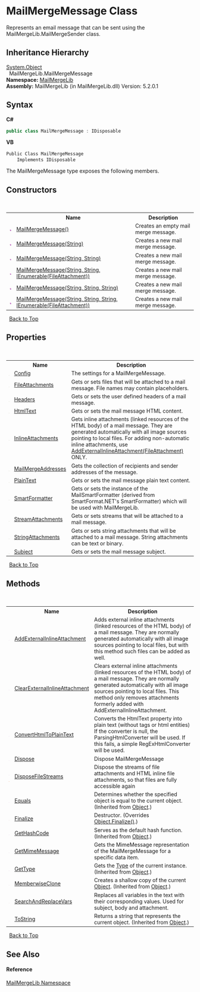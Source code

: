 # MailMergeMessage Class
 

Represents an email message that can be sent using the MailMergeLib.MailMergeSender class.


## Inheritance Hierarchy
<a href="http://msdn2.microsoft.com/en-us/library/e5kfa45b" target="_blank">System.Object</a><br />&nbsp;&nbsp;MailMergeLib.MailMergeMessage<br />
**Namespace:**&nbsp;<a href="31c6ebbe-d683-7561-7308-5a5ee1f76bf5">MailMergeLib</a><br />**Assembly:**&nbsp;MailMergeLib (in MailMergeLib.dll) Version: 5.2.0.1

## Syntax

**C#**<br />
``` C#
public class MailMergeMessage : IDisposable
```

**VB**<br />
``` VB
Public Class MailMergeMessage
	Implements IDisposable
```

The MailMergeMessage type exposes the following members.


## Constructors
&nbsp;<table><tr><th></th><th>Name</th><th>Description</th></tr><tr><td>![Public method](media/pubmethod.gif "Public method")</td><td><a href="22a6ceb4-0316-2a42-671d-ff0398d38d19">MailMergeMessage()</a></td><td>
Creates an empty mail merge message.</td></tr><tr><td>![Public method](media/pubmethod.gif "Public method")</td><td><a href="5dbb07a5-4626-e1ff-aa59-80e0c15e32cf">MailMergeMessage(String)</a></td><td>
Creates a new mail merge message.</td></tr><tr><td>![Public method](media/pubmethod.gif "Public method")</td><td><a href="da8c0369-cc80-40f9-cb3c-8964b27df8d2">MailMergeMessage(String, String)</a></td><td>
Creates a new mail merge message.</td></tr><tr><td>![Public method](media/pubmethod.gif "Public method")</td><td><a href="10cd3be7-70a6-783e-54ee-58afae0426b8">MailMergeMessage(String, String, IEnumerable(FileAttachment))</a></td><td>
Creates a new mail merge message.</td></tr><tr><td>![Public method](media/pubmethod.gif "Public method")</td><td><a href="bd3e2e4b-17fb-0011-a7bc-c22121c6b131">MailMergeMessage(String, String, String)</a></td><td>
Creates a new mail merge message.</td></tr><tr><td>![Public method](media/pubmethod.gif "Public method")</td><td><a href="adcc1160-34e8-d2fb-e2dd-889e4b465d26">MailMergeMessage(String, String, String, IEnumerable(FileAttachment))</a></td><td>
Creates a new mail merge message.</td></tr></table>&nbsp;
<a href="#mailmergemessage-class">Back to Top</a>

## Properties
&nbsp;<table><tr><th></th><th>Name</th><th>Description</th></tr><tr><td>![Public property](media/pubproperty.gif "Public property")</td><td><a href="dcd70352-4435-8bd2-5947-126c7b677173">Config</a></td><td>
The settings for a MailMergeMessage.</td></tr><tr><td>![Public property](media/pubproperty.gif "Public property")</td><td><a href="cc3cad14-ed8d-6295-11c9-50e3d0a3ee1f">FileAttachments</a></td><td>
Gets or sets files that will be attached to a mail message. File names may contain placeholders.</td></tr><tr><td>![Public property](media/pubproperty.gif "Public property")</td><td><a href="86da46e5-9c95-3441-a75e-686ef52517b0">Headers</a></td><td>
Gets or sets the user defined headers of a mail message.</td></tr><tr><td>![Public property](media/pubproperty.gif "Public property")</td><td><a href="e2f388ac-5a1c-3fb8-da34-31a70ff8f5df">HtmlText</a></td><td>
Gets or sets the mail message HTML content.</td></tr><tr><td>![Public property](media/pubproperty.gif "Public property")</td><td><a href="cba9b722-d8b0-878b-8e0f-0a075f1e02ca">InlineAttachments</a></td><td>
Gets inline attachments (linked resources of the HTML body) of a mail message. They are generated automatically with all image sources pointing to local files. For adding non-automatic inline attachments, use <a href="8741f88c-ba87-b844-3258-2777ab2bd5c7">AddExternalInlineAttachment(FileAttachment)</a> ONLY.</td></tr><tr><td>![Public property](media/pubproperty.gif "Public property")</td><td><a href="eef03025-2746-11a5-4efd-bdec61132fce">MailMergeAddresses</a></td><td>
Gets the collection of recipients and sender addresses of the message.</td></tr><tr><td>![Public property](media/pubproperty.gif "Public property")</td><td><a href="f35e7dcd-cf30-9fd8-691b-45690fa82a4d">PlainText</a></td><td>
Gets or sets the mail message plain text content.</td></tr><tr><td>![Public property](media/pubproperty.gif "Public property")</td><td><a href="da44e790-b7f4-5a8f-59b9-d8a472e0e012">SmartFormatter</a></td><td>
Gets or sets the instance of the MailSmartFormatter (derived from SmartFormat.NET's SmartFormatter) which will be used with MailMergeLib.</td></tr><tr><td>![Public property](media/pubproperty.gif "Public property")</td><td><a href="a01e4728-9850-6ca3-bef4-27d9d83e68c8">StreamAttachments</a></td><td>
Gets or sets streams that will be attached to a mail message.</td></tr><tr><td>![Public property](media/pubproperty.gif "Public property")</td><td><a href="db7b6dfc-5a1e-96b1-d7e4-caaa82022e94">StringAttachments</a></td><td>
Gets or sets string attachments that will be attached to a mail message. String attachments can be text or binary.</td></tr><tr><td>![Public property](media/pubproperty.gif "Public property")</td><td><a href="326798c2-bd02-303c-1843-753802f9f6d1">Subject</a></td><td>
Gets or sets the mail message subject.</td></tr></table>&nbsp;
<a href="#mailmergemessage-class">Back to Top</a>

## Methods
&nbsp;<table><tr><th></th><th>Name</th><th>Description</th></tr><tr><td>![Public method](media/pubmethod.gif "Public method")</td><td><a href="8741f88c-ba87-b844-3258-2777ab2bd5c7">AddExternalInlineAttachment</a></td><td>
Adds external inline attachments (linked resources of the HTML body) of a mail message. They are normally generated automatically with all image sources pointing to local files, but with this method such files can be added as well.</td></tr><tr><td>![Public method](media/pubmethod.gif "Public method")</td><td><a href="7de4593c-8d9c-1acf-2ad4-3022f7545143">ClearExternalInlineAttachment</a></td><td>
Clears external inline attachments (linked resources of the HTML body) of a mail message. They are normally generated automatically with all image sources pointing to local files. This method only removes attachments formerly added with AddExternalInlineAttachment.</td></tr><tr><td>![Public method](media/pubmethod.gif "Public method")</td><td><a href="22096e18-f07f-b740-3ed8-edda3af29094">ConvertHtmlToPlainText</a></td><td>
Converts the HtmlText property into plain text (without tags or html entities) If the converter is null, the ParsingHtmlConverter will be used. If this fails, a simple RegExHtmlConverter will be used.</td></tr><tr><td>![Public method](media/pubmethod.gif "Public method")</td><td><a href="06cd6e80-db61-253a-d055-3749c889248d">Dispose</a></td><td>
Dispose MailMergeMessage</td></tr><tr><td>![Public method](media/pubmethod.gif "Public method")![Static member](media/static.gif "Static member")</td><td><a href="22a9d4d7-d329-d6e5-cf3f-0807efdb2b9a">DisposeFileStreams</a></td><td>
Dispose the streams of file attachments and HTML inline file attachments, so that files are fully accessible again</td></tr><tr><td>![Public method](media/pubmethod.gif "Public method")</td><td><a href="http://msdn2.microsoft.com/en-us/library/bsc2ak47" target="_blank">Equals</a></td><td>
Determines whether the specified object is equal to the current object.
 (Inherited from <a href="http://msdn2.microsoft.com/en-us/library/e5kfa45b" target="_blank">Object</a>.)</td></tr><tr><td>![Protected method](media/protmethod.gif "Protected method")</td><td><a href="787627f4-6e01-b218-4500-2fe1b2b28424">Finalize</a></td><td>
Destructor.
 (Overrides <a href="http://msdn2.microsoft.com/en-us/library/4k87zsw7" target="_blank">Object.Finalize()</a>.)</td></tr><tr><td>![Public method](media/pubmethod.gif "Public method")</td><td><a href="http://msdn2.microsoft.com/en-us/library/zdee4b3y" target="_blank">GetHashCode</a></td><td>
Serves as the default hash function.
 (Inherited from <a href="http://msdn2.microsoft.com/en-us/library/e5kfa45b" target="_blank">Object</a>.)</td></tr><tr><td>![Public method](media/pubmethod.gif "Public method")</td><td><a href="96eac7e1-a6d0-4149-faa5-371abb80d455">GetMimeMessage</a></td><td>
Gets the MimeMessage representation of the MailMergeMessage for a specific data item.</td></tr><tr><td>![Public method](media/pubmethod.gif "Public method")</td><td><a href="http://msdn2.microsoft.com/en-us/library/dfwy45w9" target="_blank">GetType</a></td><td>
Gets the <a href="http://msdn2.microsoft.com/en-us/library/42892f65" target="_blank">Type</a> of the current instance.
 (Inherited from <a href="http://msdn2.microsoft.com/en-us/library/e5kfa45b" target="_blank">Object</a>.)</td></tr><tr><td>![Protected method](media/protmethod.gif "Protected method")</td><td><a href="http://msdn2.microsoft.com/en-us/library/57ctke0a" target="_blank">MemberwiseClone</a></td><td>
Creates a shallow copy of the current <a href="http://msdn2.microsoft.com/en-us/library/e5kfa45b" target="_blank">Object</a>.
 (Inherited from <a href="http://msdn2.microsoft.com/en-us/library/e5kfa45b" target="_blank">Object</a>.)</td></tr><tr><td>![Protected method](media/protmethod.gif "Protected method")</td><td><a href="3579d434-41b8-c183-0f69-0eb5be7d36e6">SearchAndReplaceVars</a></td><td>
Replaces all variables in the text with their corresponding values. Used for subject, body and attachment.</td></tr><tr><td>![Public method](media/pubmethod.gif "Public method")</td><td><a href="http://msdn2.microsoft.com/en-us/library/7bxwbwt2" target="_blank">ToString</a></td><td>
Returns a string that represents the current object.
 (Inherited from <a href="http://msdn2.microsoft.com/en-us/library/e5kfa45b" target="_blank">Object</a>.)</td></tr></table>&nbsp;
<a href="#mailmergemessage-class">Back to Top</a>

## See Also


#### Reference
<a href="31c6ebbe-d683-7561-7308-5a5ee1f76bf5">MailMergeLib Namespace</a><br />